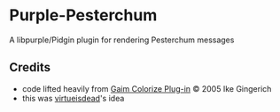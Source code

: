 # Purple-Pesterchum
A libpurple/Pidgin plugin for rendering Pesterchum messages



## Credits
- code lifted heavily from [Gaim Colorize Plug-in](https://keep.imfreedom.org/pidgin/purple-plugin-pack/file/tip/colorize/colorize.c) © 2005 Ike Gingerich
- this was [virtueisdead](https://cohost.org/virtueisdead)'s idea
